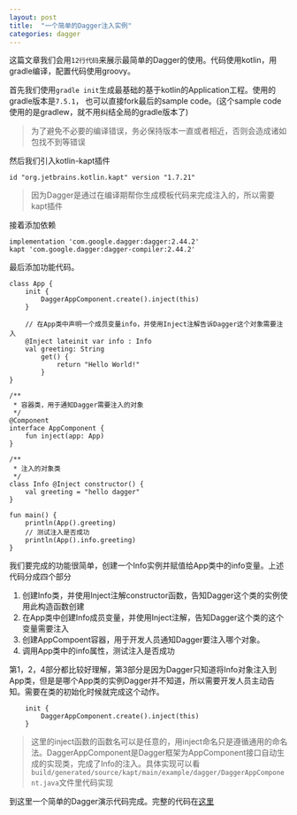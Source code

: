 ```yaml
---
layout: post
title:  "一个简单的Dagger注入实例"
categories: dagger
---
```

这篇文章我们会用`12行代码`来展示最简单的Dagger的使用。代码使用kotlin，用gradle编译，配置代码使用groovy。

首先我们使用`gradle init`生成最基础的基于kotlin的Application工程。使用的gradle版本是`7.5.1`， 也可以直接fork最后的sample code。(这个sample code使用的是gradlew，就不用纠结全局的gradle版本了)
> 为了避免不必要的编译错误，务必保持版本一直或者相近，否则会造成诸如包找不到等错误

然后我们引入kotlin-kapt插件

```
id "org.jetbrains.kotlin.kapt" version "1.7.21"
```

> 因为Dagger是通过在编译期帮你生成模板代码来完成注入的，所以需要kapt插件


接着添加依赖

```
implementation 'com.google.dagger:dagger:2.44.2'  
kapt 'com.google.dagger:dagger-compiler:2.44.2'
```

最后添加功能代码。

```
class App {  
    init {  
        DaggerAppComponent.create().inject(this)  
    }  
      
    // 在App类中声明一个成员变量info，并使用Inject注解告诉Dagger这个对象需要注入  
    @Inject lateinit var info : Info  
    val greeting: String  
        get() {  
            return "Hello World!"  
        }  
}  
  
/**  
 * 容器类，用于通知Dagger需要注入的对象  
 */  
@Component  
interface AppComponent {  
    fun inject(app: App)  
}  
  
/**  
 * 注入的对象类  
 */  
class Info @Inject constructor() {  
    val greeting = "hello dagger"  
}  
  
fun main() {  
    println(App().greeting)  
    // 测试注入是否成功  
    println(App().info.greeting)  
}
```

我们要完成的功能很简单，创建一个Info实例并赋值给App类中的info变量。上述代码分成四个部分

1. 创建Info类，并使用Inject注解constructor函数，告知Dagger这个类的实例使用此构造函数创建
2. 在App类中创建Info成员变量，并使用Inject注解，告知Dagger这个类的这个变量需要注入
3. 创建AppCompoent容器，用于开发人员通知Dagger要注入哪个对象。
4. 调用App类中的info属性，测试注入是否成功

第1，2，4部分都比较好理解，第3部分是因为Dagger只知道将Info对象注入到App类，但是是哪个App类的实例Dagger并不知道，所以需要开发人员主动告知。需要在类的初始化时候就完成这个动作。
```
    init {  
        DaggerAppComponent.create().inject(this)  
    } 

```

> 这里的inject函数的函数名可以是任意的，用inject命名只是遵循通用的命名法。DaggerAppComponent是Dagger框架为AppComponent接口自动生成的实现类，完成了Info的注入。具体实现可以看`build/generated/source/kapt/main/example/dagger/DaggerAppComponent.java`文件里代码实现

到这里一个简单的Dagger演示代码完成。完整的代码在[这里](https://github.com/ckitterl/HelloDagger)






